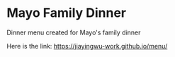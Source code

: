 # Mayo Family Dinner
Dinner menu created for Mayo's family dinner

Here is the link: https://jiayingwu-work.github.io/menu/
